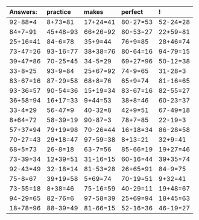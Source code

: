 | Answers: | practice | makes | perfect | ! |
| :--- | :--- | :--- | :--- | :--- |
| 92-88=4 | 8+73=81 | 17+24=41 | 80-27=53 | 52-24=28 | 
| 84+7=91 | 45+48=93 | 66+26=92 | 80-53=27 | 22+59=81 | 
| 25+16=41 | 84-6=78 | 35+9=44 | 76+9=85 | 28+46=74 | 
| 73-47=26 | 93-16=77 | 38+38=76 | 80-64=16 | 94-79=15 | 
| 39+47=86 | 70-25=45 | 34-5=29 | 69+27=96 | 50-12=38 | 
| 33-8=25 | 93-9=84 | 25+67=92 | 74-9=65 | 31-28=3 | 
| 83-67=16 | 87-29=58 | 68+8=76 | 65+9=74 | 81-16=65 | 
| 93-36=57 | 90-54=36 | 15+19=34 | 83-67=16 | 82-55=27 | 
| 36+58=94 | 16+17=33 | 9+44=53 | 38+8=46 | 60-23=37 | 
| 33-4=29 | 56-47=9 | 40-32=8 | 42+9=51 | 67-49=18 | 
| 8+64=72 | 58-39=19 | 90-87=3 | 78+7=85 | 22-19=3 | 
| 57+37=94 | 79+19=98 | 70-26=44 | 16+18=34 | 86-28=58 | 
| 70-27=43 | 29+18=47 | 97-59=38 | 8+13=21 | 32+9=41 | 
| 68+5=73 | 26-8=18 | 63-7=56 | 85-66=19 | 19+27=46 | 
| 73-39=34 | 12+39=51 | 31-16=15 | 60-16=44 | 39+35=74 | 
| 92-43=49 | 32-18=14 | 81-53=28 | 26+65=91 | 84-9=75 | 
| 75-8=67 | 39+19=58 | 5+69=74 | 70-19=51 | 9+32=41 | 
| 73-55=18 | 8+38=46 | 75-16=59 | 40-29=11 | 19+48=67 | 
| 94-29=65 | 82-76=6 | 97-58=39 | 25+69=94 | 18+45=63 | 
| 18+78=96 | 88-39=49 | 81-66=15 | 52-16=36 | 46-19=27 | 
